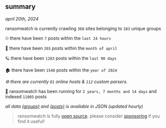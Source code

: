 
## summary
_april 20th, 2024_

ransomwatch is currently crawling `368` sites belonging to `183` unique groups

⏲ there have been `7` posts within the `last 24 hours`

🦈 there have been `265` posts within the `month of april`

🪐 there have been `1283` posts within the `last 90 days`

🏚 there have been `1548` posts within the `year of 2024`

_⚙️ there are currently `81` online hosts & `112` custom parsers._

🦕 ransomwatch has been running for `2 years, 7 months and 14 days` and indexed `11005` posts

_all data  [(groups)](http://ransomwhat.telemetry.ltd/groups) and [(posts)](http://ransomwhat.telemetry.ltd/posts) is available in JSON (updated hourly)_

> ransomwatch is fully [open source](https://github.com/joshhighet/ransomwatch#ransomwatch--). please consider [sponsoring](https://github.com/sponsors/joshhighet) if you find it useful!
